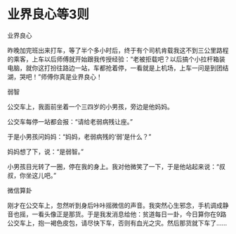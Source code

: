 # 业界良心等3则

业界良心 

昨晚加完班出来打车，等了半个多小时后，终于有个司机肯载我这不到三公里路程的乘客，上车以后师傅就开始跟我传授经验：“老被拒载吧？以后搞个小拉杆箱装电脑，就你这打扮往路边一站，车都抢着停，一看就是上机场，上车一问是到团结湖，哭吧！”师傅你真是业界良心！ 

弱智 

公交车上，我面前坐着一个三四岁的小男孩，旁边是他妈妈。 

公交车每停一站都会报：“请给老弱病残让座。” 

于是小男孩问妈妈：“妈妈，老弱病残的‘弱’是什么？” 

妈妈想了下，说：“是弱智。” 

小男孩目光转了一圈，停在我的身上。我对他微笑了一下，于是他站起来说：“叔叔，你坐这儿吧。” 

微信算卦 

刚才在公交车上，忽然听到身后咔咔摇微信的声音。我突然心生邪念，手机调成静音也摇，一看头像正是那货。于是我发消息给他：贫道每日一卦，今日算你在9路公交车上，抱一褐色皮包，请尽快下车，否则有血光之灾。然后那货就下车了……